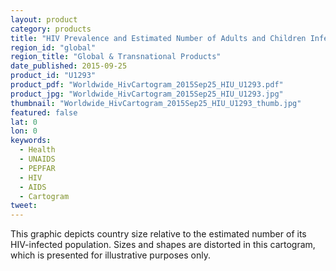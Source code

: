 ```yaml
---
layout: product
category: products
title: "HIV Prevalence and Estimated Number of Adults and Children Infected with HIV, 2014"
region_id: "global"
region_title: "Global & Transnational Products"
date_published: 2015-09-25
product_id: "U1293"
product_pdf: "Worldwide_HivCartogram_2015Sep25_HIU_U1293.pdf"
product_jpg: "Worldwide_HivCartogram_2015Sep25_HIU_U1293.jpg"
thumbnail: "Worldwide_HivCartogram_2015Sep25_HIU_U1293_thumb.jpg"
featured: false
lat: 0
lon: 0
keywords:
  - Health
  - UNAIDS
  - PEPFAR
  - HIV
  - AIDS
  - Cartogram
tweet: 
---
```

This graphic depicts country size relative to the estimated number of its HIV-infected population. Sizes and shapes are distorted in this cartogram, which is presented for illustrative purposes only.
